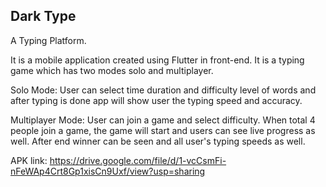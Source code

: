 ## Dark Type

A Typing Platform.

It is a mobile application created using Flutter in front-end. It is a typing game which has two modes solo and multiplayer.

Solo Mode: User can select time duration and difficulty level of words and after typing is done app will show user the typing speed and accuracy.

Multiplayer Mode: User can join a game and select difficulty. When total 4 people join a game, the game will start and users can see live progress as well. After end winner can be seen and all user's typing speeds as well.

APK link: https://drive.google.com/file/d/1-vcCsmFi-nFeWAp4Crt8Gp1xisCn9Uxf/view?usp=sharing
